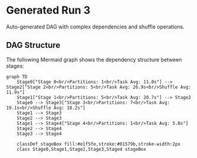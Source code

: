 # Generated Run 3

Auto-generated DAG with complex dependencies and shuffle operations.

## DAG Structure

The following Mermaid graph shows the dependency structure between stages:

```mermaid
graph TD
    Stage0["Stage 0<br/>Partitions: 1<br/>Task Avg: 11.0s"] --> Stage2["Stage 2<br/>Partitions: 5<br/>Task Avg: 26.9s<br/>Shuffle Avg: 11.9s"]
    Stage1["Stage 1<br/>Partitions: 5<br/>Task Avg: 20.7s"] --> Stage2
    Stage0 --> Stage3["Stage 3<br/>Partitions: 7<br/>Task Avg: 19.1s<br/>Shuffle Avg: 10.2s"]
    Stage1 --> Stage3
    Stage2 --> Stage3
    Stage1 --> Stage4["Stage 4<br/>Partitions: 1<br/>Task Avg: 5.0s"]
    Stage2 --> Stage4
    Stage3 --> Stage4

    classDef stageBox fill:#e1f5fe,stroke:#01579b,stroke-width:2px
    class Stage0,Stage1,Stage2,Stage3,Stage4 stageBox
```

